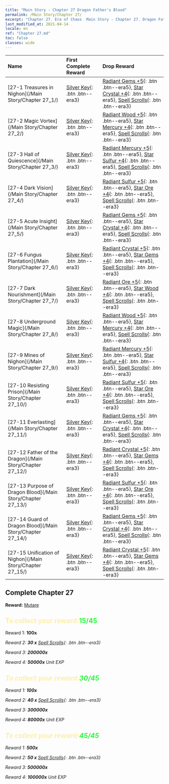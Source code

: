 ```yaml
---
title: "Main Story - Chapter 27 Dragon Father's Blood"
permalink: /Main Story/Chapter 27/
excerpt: "Chapter 27. Era of Chaos  Main Story - Chapter 27. Dragon Father's Blood"
last_modified_at: 2021-04-14
locale: en
ref: "Chapter 27.md"
toc: false
classes: wide
---
```


  | Name |  First Complete Reward | Drop Reward |
  |:------------|:------------|:------------| 
  | [27-1 Treasures in Nighon](/Main Story/Chapter 27_1/) | [Silver Key](/Items/con_693/){: .btn .btn--era3} | [Radiant Gems +5](/Items/mat_100/){: .btn .btn--era5}, [Star Crystal +4](/Items/mat_94/){: .btn .btn--era5}, [Spell Scrolls](/Items/con_694/){: .btn .btn--era3} |
  | [27-2 Magic Vortex](/Main Story/Chapter 27_2/) | [Silver Key](/Items/con_693/){: .btn .btn--era3} | [Radiant Wood +5](/Items/mat_97/){: .btn .btn--era5}, [Star Mercury +4](/Items/mat_91/){: .btn .btn--era5}, [Spell Scrolls](/Items/con_694/){: .btn .btn--era3} |
  | [27-3 Hall of Quiescence](/Main Story/Chapter 27_3/) | [Silver Key](/Items/con_693/){: .btn .btn--era3} | [Radiant Mercury +5](/Items/mat_98/){: .btn .btn--era5}, [Star Sulfur +4](/Items/mat_92/){: .btn .btn--era5}, [Spell Scrolls](/Items/con_694/){: .btn .btn--era3} |
  | [27-4 Dark Vision](/Main Story/Chapter 27_4/) | [Silver Key](/Items/con_693/){: .btn .btn--era3} | [Radiant Sulfur +5](/Items/mat_99/){: .btn .btn--era5}, [Star Ore +4](/Items/mat_89/){: .btn .btn--era5}, [Spell Scrolls](/Items/con_694/){: .btn .btn--era3} |
  | [27-5 Acute Insight](/Main Story/Chapter 27_5/) | [Silver Key](/Items/con_693/){: .btn .btn--era3} | [Radiant Gems +5](/Items/mat_100/){: .btn .btn--era5}, [Star Crystal +4](/Items/mat_94/){: .btn .btn--era5}, [Spell Scrolls](/Items/con_694/){: .btn .btn--era3} |
  | [27-6 Fungus Plantation](/Main Story/Chapter 27_6/) | [Silver Key](/Items/con_693/){: .btn .btn--era3} | [Radiant Crystal +5](/Items/mat_101/){: .btn .btn--era5}, [Star Gems +4](/Items/mat_93/){: .btn .btn--era5}, [Spell Scrolls](/Items/con_694/){: .btn .btn--era3} |
  | [27-7 Dark Nourishment](/Main Story/Chapter 27_7/) | [Silver Key](/Items/con_693/){: .btn .btn--era3} | [Radiant Ore +5](/Items/mat_96/){: .btn .btn--era5}, [Star Wood +4](/Items/mat_90/){: .btn .btn--era5}, [Spell Scrolls](/Items/con_694/){: .btn .btn--era3} |
  | [27-8 Underground Magic](/Main Story/Chapter 27_8/) | [Silver Key](/Items/con_693/){: .btn .btn--era3} | [Radiant Wood +5](/Items/mat_97/){: .btn .btn--era5}, [Star Mercury +4](/Items/mat_91/){: .btn .btn--era5}, [Spell Scrolls](/Items/con_694/){: .btn .btn--era3} |
  | [27-9 Mines of Nighon](/Main Story/Chapter 27_9/) | [Silver Key](/Items/con_693/){: .btn .btn--era3} | [Radiant Mercury +5](/Items/mat_98/){: .btn .btn--era5}, [Star Sulfur +4](/Items/mat_92/){: .btn .btn--era5}, [Spell Scrolls](/Items/con_694/){: .btn .btn--era3} |
  | [27-10 Resisting Prison](/Main Story/Chapter 27_10/) | [Silver Key](/Items/con_693/){: .btn .btn--era3} | [Radiant Sulfur +5](/Items/mat_99/){: .btn .btn--era5}, [Star Ore +4](/Items/mat_89/){: .btn .btn--era5}, [Spell Scrolls](/Items/con_694/){: .btn .btn--era3} |
  | [27-11 Everlasting](/Main Story/Chapter 27_11/) | [Silver Key](/Items/con_693/){: .btn .btn--era3} | [Radiant Gems +5](/Items/mat_100/){: .btn .btn--era5}, [Star Crystal +4](/Items/mat_94/){: .btn .btn--era5}, [Spell Scrolls](/Items/con_694/){: .btn .btn--era3} |
  | [27-12 Father of the Dragon](/Main Story/Chapter 27_12/) | [Silver Key](/Items/con_693/){: .btn .btn--era3} | [Radiant Crystal +5](/Items/mat_101/){: .btn .btn--era5}, [Star Gems +4](/Items/mat_93/){: .btn .btn--era5}, [Spell Scrolls](/Items/con_694/){: .btn .btn--era3} |
  | [27-13 Purpose of Dragon Blood](/Main Story/Chapter 27_13/) | [Silver Key](/Items/con_693/){: .btn .btn--era3} | [Radiant Sulfur +5](/Items/mat_99/){: .btn .btn--era5}, [Star Ore +4](/Items/mat_89/){: .btn .btn--era5}, [Spell Scrolls](/Items/con_694/){: .btn .btn--era3} |
  | [27-14 Guard of Dragon Blood](/Main Story/Chapter 27_14/) | [Silver Key](/Items/con_693/){: .btn .btn--era3} | [Radiant Gems +5](/Items/mat_100/){: .btn .btn--era5}, [Star Crystal +4](/Items/mat_94/){: .btn .btn--era5}, [Spell Scrolls](/Items/con_694/){: .btn .btn--era3} |
  | [27-15 Unification of Nighon](/Main Story/Chapter 27_15/) | [Silver Key](/Items/con_693/){: .btn .btn--era3} | [Radiant Crystal +5](/Items/mat_101/){: .btn .btn--era5}, [Star Gems +4](/Items/mat_93/){: .btn .btn--era5}, [Spell Scrolls](/Items/con_694/){: .btn .btn--era3} |


## Complete Chapter 27

 **Reward:** [Mutare](/heroes/Mutare/)



## <span style="color: #ffeea0">To collect your reward:</span><span style="color: #27f73a">15/45</span>

 Reward 1:  **100x** <i class="fas fa-gem"/>

 Reward 2: **30 x** [Spell Scrolls](/Items/con_694/){: .btn .btn--era3}

 Reward 3:  **200000x** <i class="fas fa-coins"/>

 Reward 4:  **50000x** Unit EXP



## <span style="color: #ffeea0">To collect your reward:</span><span style="color: #27f73a">30/45</span>

 Reward 1:  **100x** <i class="fas fa-gem"/>

 Reward 2: **40 x** [Spell Scrolls](/Items/con_694/){: .btn .btn--era3}

 Reward 3:  **300000x** <i class="fas fa-coins"/>

 Reward 4:  **80000x** Unit EXP



## <span style="color: #ffeea0">To collect your reward:</span><span style="color: #27f73a">45/45</span>

 Reward 1:  **500x** <i class="fas fa-gem"/>

 Reward 2: **50 x** [Spell Scrolls](/Items/con_694/){: .btn .btn--era3}

 Reward 3:  **500000x** <i class="fas fa-coins"/>

 Reward 4:  **100000x** Unit EXP

